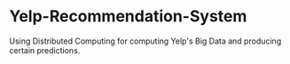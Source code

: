 # Yelp-Recommendation-System
Using Distributed Computing for computing Yelp's Big Data and producing certain predictions. 

  
  
